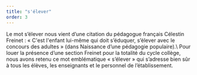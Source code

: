 ```yaml
---
title: "s'élever"
order: 3
---
```


Le mot s’élever nous vient d’une citation du pédagogue français Célestin Freinet&nbsp;: «&nbsp;C'est l'enfant lui-même qui doit s’éduquer, s’élever avec le concours des adultes&nbsp;» (dans Naissance d’une pédagogie populaire).\\
Pour louer la présence d’une section Freinet pour la totalité du cycle collège, nous avons retenu ce mot emblématique «&nbsp;s’élever&nbsp;» qui s’adresse bien sûr à tous les élèves, les enseignants et le personnel de l’établissement.

